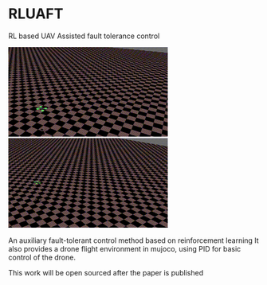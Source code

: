 # RLUAFT
RL based UAV Assisted fault tolerance control  


      
![Demo Animation](https://github.com/MACSCLAB/RLUAFT/blob/main/Figure/fault_output.gif)
![Demo Animation2](https://github.com/MACSCLAB/RLUAFT/blob/main/Figure/output.gif)  
  
An auxiliary fault-tolerant control method based on reinforcement learning
It also provides a drone flight environment in mujoco, using PID for basic control of the drone.

This work will be open sourced after the paper is published
